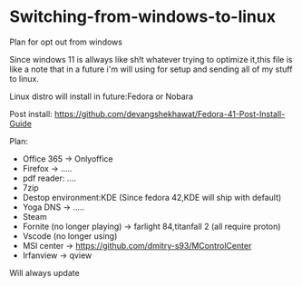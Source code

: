 # Switching-from-windows-to-linux
Plan for opt out from windows

Since windows 11 is allways like sh!t whatever trying to optimize it,this file is like a note that in a future i'm will using for setup and sending all of my stuff to linux.

Linux distro will install in future:Fedora or Nobara

Post install: https://github.com/devangshekhawat/Fedora-41-Post-Install-Guide

Plan:
- Office 365 -> Onlyoffice
- Firefox -> .....
- pdf reader: ....
- 7zip
- Destop environment:KDE (Since fedora 42,KDE will ship with default)
- Yoga DNS -> .....
- Steam
- Fornite (no longer playing) -> farlight 84,titanfall 2 (all require proton)
- Vscode (no longer using) 
- MSI center -> https://github.com/dmitry-s93/MControlCenter
- Irfanview -> qview


Will always update
